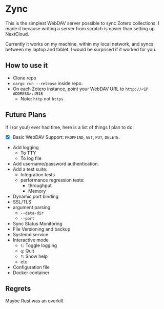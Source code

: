# Zync

This is the simplest WebDAV server possible to sync Zotero collections.
I made it because writing a server from scratch is easier than setting up NextCloud.

Currently it works on my machine, within my local network, and syncs between my laptop and tablet.
I would be surprised if it worked for you.

## How to use it

- Clone repo
- `cargo run --release` inside repo.
- On each Zotero instance, point your WebDAV URL to `http://<IP ADDRESS>:4918`
  - Note: `http` not `https`

## Future Plans

If I (or you!) ever had time, here is a list of things I plan to do:

- [x] Basic WebDAV Support: `PROPFIND`, `GET`, `PUT`, `DELETE`.
- Add logging
  - To TTY
  - To log file
- Add username/password authentication.
- Add a test suite:
  - Integration tests
  - performance regression tests:
    - throughput
    - Memory
- Dynamic port binding
- SSL/TLS
- argument parsing:
  - `--data-dir`
  - `--port`
- Sync Status Monitoring
- File Versioning and backup
- Systemd service
- Interactive mode
  - `l`: Toggle logging
  - `q`: Quit
  - `?`: Show help
  - etc
- Configuration file
- Docker container

## Regrets

Maybe Rust was an overkill.
